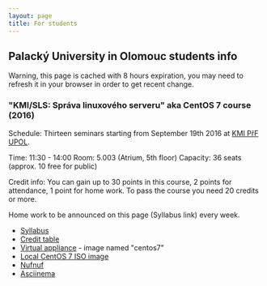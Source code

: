 ```yaml
---
layout: page
title: For students
---
```

## Palacký University in Olomouc students info

Warning, this page is cached with 8 hours expiration, you may need to refresh
it in your browser in order to get recent change.

### "KMI/SLS: Správa linuxového serveru" aka CentOS 7 course (2016)

Schedule: Thirteen seminars starting from September 19th 2016 at [KMI PřF
UPOL](http://www.inf.upol.cz/kontakt).

Time: 11:30 - 14:00
Room: 5.003 (Atrium, 5th floor)
Capacity: 36 seats (approx. 10 free for public)

Credit info: You can gain up to 30 points in this course, 2 points for
attendance, 1 point for home work. To pass the course you need 20 credits or
more.

Home work to be announced on this page (Syllabus link) every week.

* [Syllabus](https://docs.google.com/a/zapletalovi.com/document/d/16LjrMkG-EQQFHRHGYxEp76B2Zlt4kSj5NRXhOGEpfQw/edit?usp=sharing)
* [Credit
  table](https://docs.google.com/a/zapletalovi.com/spreadsheets/d/1OxD-waChM7ibbZ6HAvTCfgLLbadKkUltW7qdgYXfsE4/edit?usp=sharing)
* [Virtual appliance](http://outrata.inf.upol.cz/courses/pos/virtual_network.html) - image named "centos7"
* [Local CentOS 7 ISO image](http://phoenix.inf.upol.cz/home/students/virtual/install/)
* [Nufnuf](https://copr.fedorainfracloud.org/coprs/lzap/nufnuf/)
* [Asciinema](https://asciinema.org/)

